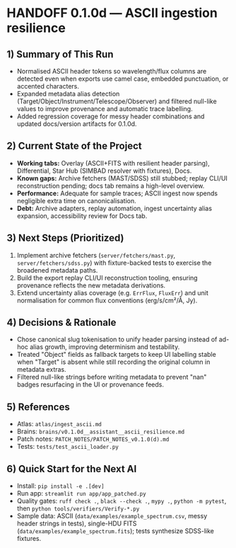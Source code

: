# HANDOFF 0.1.0d — ASCII ingestion resilience
## 1) Summary of This Run
- Normalised ASCII header tokens so wavelength/flux columns are detected even when exports use camel
  case, embedded punctuation, or accented characters.
- Expanded metadata alias detection (Target/Object/Instrument/Telescope/Observer) and filtered null-like
  values to improve provenance and automatic trace labelling.
- Added regression coverage for messy header combinations and updated docs/version artifacts for 0.1.0d.

## 2) Current State of the Project
- **Working tabs:** Overlay (ASCII+FITS with resilient header parsing), Differential, Star Hub (SIMBAD
  resolver with fixtures), Docs.
- **Known gaps:** Archive fetchers (MAST/SDSS) still stubbed; replay CLI/UI reconstruction pending;
  docs tab remains a high-level overview.
- **Performance:** Adequate for sample traces; ASCII ingest now spends negligible extra time on
  canonicalisation.
- **Debt:** Archive adapters, replay automation, ingest uncertainty alias expansion, accessibility
  review for Docs tab.

## 3) Next Steps (Prioritized)
1) Implement archive fetchers (`server/fetchers/mast.py`, `server/fetchers/sdss.py`) with fixture-backed
   tests to exercise the broadened metadata paths.
2) Build the export replay CLI/UI reconstruction tooling, ensuring provenance reflects the new metadata
   derivations.
3) Extend uncertainty alias coverage (e.g. `ErrFlux`, `FluxErr`) and unit normalisation for common flux
   conventions (erg/s/cm²/Å, Jy).

## 4) Decisions & Rationale
- Chose canonical slug tokenisation to unify header parsing instead of ad-hoc alias growth, improving
  determinism and testability.
- Treated "Object" fields as fallback targets to keep UI labelling stable when "Target" is absent while
  still recording the original column in metadata extras.
- Filtered null-like strings before writing metadata to prevent "nan" badges resurfacing in the UI or
  provenance feeds.

## 5) References
- Atlas: `atlas/ingest_ascii.md`
- Brains: `brains/v0.1.0d__assistant__ascii_resilience.md`
- Patch notes: `PATCH_NOTES/PATCH_NOTES_v0.1.0(d).md`
- Tests: `tests/test_ascii_loader.py`

## 6) Quick Start for the Next AI
- Install: `pip install -e .[dev]`
- Run app: `streamlit run app/app_patched.py`
- Quality gates: `ruff check .`, `black --check .`, `mypy .`, `python -m pytest`, then
  `python tools/verifiers/Verify-*.py`
- Sample data: ASCII (`data/examples/example_spectrum.csv`, messy header strings in tests), single-HDU
  FITS (`data/examples/example_spectrum.fits`); tests synthesize SDSS-like fixtures.
